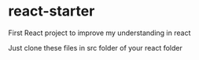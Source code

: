 # react-starter
First React project to improve my understanding in react

Just clone these files in src folder of your react folder
